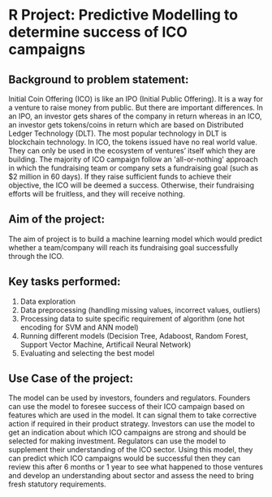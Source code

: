 # R Project: Predictive Modelling to determine success of ICO campaigns

## Background to problem statement:
Initial Coin Offering (ICO) is like an IPO (Initial Public Offering). It is a way for a venture to raise money from public. But there are important differences. In an IPO, an investor gets shares of the company in return whereas in an ICO, an investor gets tokens/coins in return which are based on Distributed Ledger Technology (DLT). The most popular technology in DLT is blockchain technology. In ICO, the tokens issued have no real world value. They can only be used in the ecosystem of ventures’ itself which they are building.
The majority of ICO campaign follow an 'all-or-nothing' approach in which the fundraising team or company sets a fundraising goal (such as $2 million in 60 days). If they raise sufficient funds to achieve their objective, the ICO will be deemed a success. Otherwise, their fundraising efforts will be fruitless, and they will receive nothing.

## Aim of the project:
The aim of project is to build a machine learning model which would predict whether a team/company will reach its fundraising goal successfully through the ICO.

## Key tasks performed:
1. Data exploration
2. Data preprocessing (handling missing values, incorrect values, outliers)
3. Processing data to suite specific requirement of algorithm (one hot encoding for SVM and ANN model)
4. Running different models (Decision Tree, Adaboost, Random Forest, Support Vector Machine,  Artificail Neural Network)
5. Evaluating and selecting the best model

## Use Case of the project:
The model can be used by investors, founders and regulators. Founders can use the model to foresee success of their ICO campaign based on features which are used in the model. It can signal them to take corrective action if required in their product strategy. Investors can use the model to get an indication about which ICO campaigns are strong and should be selected for making investment. Regulators can use the model to supplement their understanding of the ICO sector. Using this model, they can predict which ICO campaigns would be successful then they can review this after 6 months or 1 year to see what happened to those ventures and develop an understanding about sector and assess the need to bring fresh statutory requirements.
